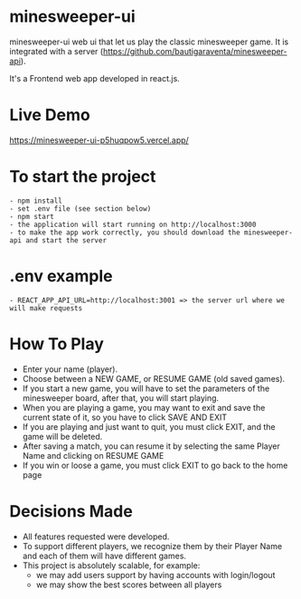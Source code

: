 # minesweeper-ui

minesweeper-ui web ui that let us play the classic minesweeper game. It is integrated with a server (https://github.com/bautigaraventa/minesweeper-api).

It's a Frontend web app developed in react.js.

# Live Demo
https://minesweeper-ui-p5huqpow5.vercel.app/

# To start the project
    - npm install
    - set .env file (see section below)
    - npm start
    - the application will start running on http://localhost:3000
    - to make the app work correctly, you should download the minesweeper-api and start the server

# .env example
    - REACT_APP_API_URL=http://localhost:3001 => the server url where we will make requests

# How To Play
- Enter your name (player).
- Choose between a NEW GAME, or RESUME GAME (old saved games).
- If you start a new game, you will have to set the parameters of the minesweeper board, after that, you will start playing.
- When you are playing a game, you may want to exit and save the current state of it, so you have to click SAVE AND EXIT
- If you are playing and just want to quit, you must click EXIT, and the game will be deleted.
- After saving a match, you can resume it by selecting the same Player Name and clicking on RESUME GAME
- If you win or loose a game, you must click EXIT to go back to the home page

# Decisions Made
- All features requested were developed.
- To support different players, we recognize them by their Player Name and each of them will have different games.
- This project is absolutely scalable, for example:
    - we may add users support by having accounts with login/logout
    - we may show the best scores between all players